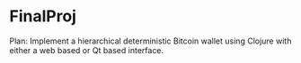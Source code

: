 # FinalProj
Plan: Implement a hierarchical deterministic Bitcoin wallet using Clojure with either a web based or Qt based interface.
